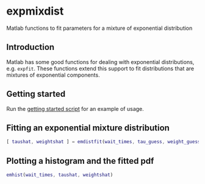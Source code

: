 # expmixdist
Matlab functions to fit parameters for a mixture of exponential distribution

## Introduction

Matlab has some good functions for dealing with exponential distributions, e.g. `expfit`.  These functions extend this support to fit distributions that are mixtures of exponential components.

## Getting started

Run the [getting started script](getting_started.m) for an example of usage.

## Fitting an exponential mixture distribution

```Matlab
[ taushat, weightshat ] = emdistfit(wait_times, tau_guess, weight_guess);
```

## Plotting a histogram and the fitted pdf

```Matlab
emhist(wait_times, taushat, weightshat)
```
